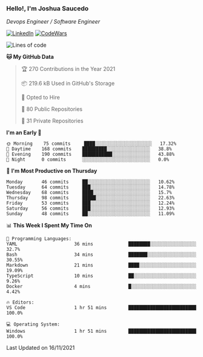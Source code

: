 ### Hello!, I'm Joshua Saucedo
*Devops Engineer / Software Engineer*  

[![LinkedIn](https://img.shields.io/badge/LinkedIn-0073b1?logo=linkedin&style=flat-square&logoColor=white)](https://www.linkedin.com/in/joshua-nathanael-saucedo-uriarte-bb0336169/)
[![CodeWars](https://www.codewars.com/users/joshuansu0897/badges/micro)](https://www.codewars.com/users/joshuansu0897)

<!--START_SECTION:waka-->
![Lines of code](https://img.shields.io/badge/From%20Hello%20World%20I%27ve%20Written-3.7%20million%20lines%20of%20code-blue)

**🐱 My GitHub Data** 

> 🏆 270 Contributions in the Year 2021
 > 
> 📦 219.6 kB Used in GitHub's Storage 
 > 
> 💼 Opted to Hire
 > 
> 📜 80 Public Repositories 
 > 
> 🔑 31 Private Repositories  
 > 
**I'm an Early 🐤** 

```text
🌞 Morning    75 commits     ████░░░░░░░░░░░░░░░░░░░░░   17.32% 
🌆 Daytime    168 commits    █████████░░░░░░░░░░░░░░░░   38.8% 
🌃 Evening    190 commits    ███████████░░░░░░░░░░░░░░   43.88% 
🌙 Night      0 commits      ░░░░░░░░░░░░░░░░░░░░░░░░░   0.0%

```
📅 **I'm Most Productive on Thursday** 

```text
Monday       46 commits     ██░░░░░░░░░░░░░░░░░░░░░░░   10.62% 
Tuesday      64 commits     ███░░░░░░░░░░░░░░░░░░░░░░   14.78% 
Wednesday    68 commits     ████░░░░░░░░░░░░░░░░░░░░░   15.7% 
Thursday     98 commits     █████░░░░░░░░░░░░░░░░░░░░   22.63% 
Friday       53 commits     ███░░░░░░░░░░░░░░░░░░░░░░   12.24% 
Saturday     56 commits     ███░░░░░░░░░░░░░░░░░░░░░░   12.93% 
Sunday       48 commits     ██░░░░░░░░░░░░░░░░░░░░░░░   11.09%

```


📊 **This Week I Spent My Time On** 

```text
💬 Programming Languages: 
YAML                     36 mins             ████████░░░░░░░░░░░░░░░░░   32.7% 
Bash                     34 mins             ███████░░░░░░░░░░░░░░░░░░   30.55% 
Markdown                 21 mins             ████░░░░░░░░░░░░░░░░░░░░░   19.09% 
TypeScript               10 mins             ██░░░░░░░░░░░░░░░░░░░░░░░   9.26% 
Docker                   4 mins              █░░░░░░░░░░░░░░░░░░░░░░░░   4.42%

🔥 Editors: 
VS Code                  1 hr 51 mins        █████████████████████████   100.0%

💻 Operating System: 
Windows                  1 hr 51 mins        █████████████████████████   100.0%

```


 Last Updated on 16/11/2021
<!--END_SECTION:waka-->
